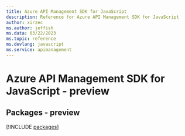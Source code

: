 ```yaml
---
title: Azure API Management SDK for JavaScript
description: Reference for Azure API Management SDK for JavaScript
author: xirzec
ms.author: jeffish
ms.data: 03/22/2023
ms.topic: reference
ms.devlang: javascript
ms.service: apimanagement
---
```

# Azure API Management SDK for JavaScript - preview
## Packages - preview
[!INCLUDE [packages](api-management-index.md)]